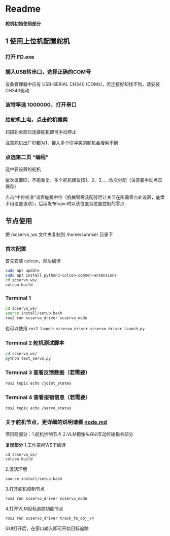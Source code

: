 # Readme

 **舵机初始使用部分** 
## 1 使用上位机配置舵机

### 打开 FD.exe

### 插入USB转串口，选择正确的COM号

设备管理器中应有 USB-SERIAL CH340 (COMx)，若连接好却找不到，请安装CH340驱动

### 波特率选 1000000，打开串口

### 给舵机上电，点击舵机搜索

扫描到全部已连接舵机即可手动停止

注意舵机出厂ID都为1，接入多个ID冲突的舵机会搜索不到

### 点选第二页 “编程”

选中要设置的舵机

依次设置ID，不能重复，多个舵机建议按1、2、3……依次分配（注意要手动点击保存）

点击“中位校准”设置舵机中位（机械臂需装配好后让关节在所需零点处设置，底盘不用设置该项），后续发布topic时以该位置为位置控制的零点

## 节点使用

把 /scservo_ws 文件夹复制到 /home/sunrise/ 目录下

### 首次配置

首先安装 colcon，然后编译

```bash
sudo apt update
sudo apt install python3-colcon-common-extensions
cd scservo_ws/
colcon build
```


### Terminal 1
```bash
cd scservo_ws/
source install/setup.bash
ros2 run scservo_driver scservo_node
```
也可以使用 `ros2 launch scservo_driver scservo_driver.launch.py`

### Terminal 2 舵机测试脚本
```bash
cd scservo_ws/
python test_servo.py 
```

### Terminal 3 查看反馈数据（若需要）
```bash
ros2 topic echo /joint_states
```

### Terminal 4 查看报错信息（若需要）
```bash
ros2 topic echo /servo_status
```
### 关于舵机节点，更详细的说明请看 [node.md](node.md)


项目两部分：1.舵机控制节点 2.VLM摄像头GUI互动传输指令部分

 **复现部分** 
1.工作空间WS下编译

```
cd scservo_ws/
colcon build
```

2.激活环境

```
source install/setup.bash

```
3.打开舵机控制节点

```
ros2 run scservo_driver scservo_node
```
4.打开VLM目标追踪功能节点

```
ros2 run scservo_driver track_to_obj_v4
```

GUI打开后，在窗口输入即可开始目标追踪